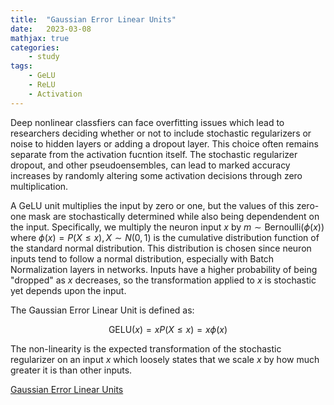 ```yaml
---
title:  "Gaussian Error Linear Units"
date:   2023-03-08
mathjax: true
categories:
    - study
tags: 
    - GeLU
    - ReLU
    - Activation
---
```

Deep nonlinear classfiers can face overfitting issues which lead to researchers deciding whether or not to include stochastic regularizers or noise to hidden layers or adding a dropout layer. This choice often remains separate from the activation fucntion itself. The stochastic regularizer dropout, and other pseudoensembles, can lead to marked accuracy increases by randomly altering some activation decisions through zero multiplication. 

A GeLU unit multiplies the input by zero or one, but the values of this zero-one mask are stochastically determined while also being dependendent on the input. Specifically, we multiply the neuron input $x$ by $m \sim \text{Bernoulli}(\phi(x))$ where $\phi(x) = P(X \leq x), X \sim N(0,1)$ is the cumulative distribution function of the standard normal distribution. This distribution is chosen since neuron inputs tend to follow a normal distribution, especially with Batch Normalization layers in networks. Inputs have a higher probability of being "dropped" as $x$ decreases, so the transformation applied to $x$ is stochastic yet depends upon the input. 

The Gaussian Error Linear Unit is defined as:

$$ \text{GELU}(x) = xP(X \leq x) = x\phi(x) $$

The non-linearity is the expected transformation of the stochastic regularizer on an input $x$ which loosely states that we scale $x$ by how much greater it is than other inputs. 

[Gaussian Error Linear Units](https://arxiv.org/pdf/1606.08415.pdf)